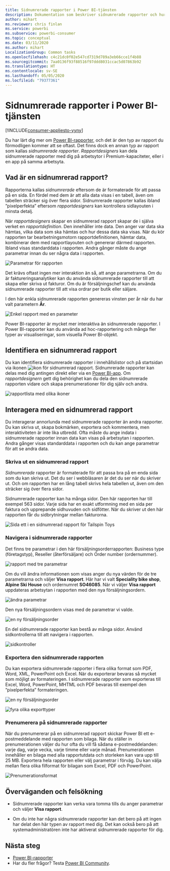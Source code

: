 ```yaml
---
title: Sidnumrerade rapporter i Power BI-tjänsten
description: Dokumentation som beskriver sidnumrerade rapporter och hur du visar dem i Power BI-tjänsten
author: mihart
ms.reviewer: chris finlan
ms.service: powerbi
ms.subservice: powerbi-consumer
ms.topic: conceptual
ms.date: 03/11/2020
ms.author: mihart
LocalizationGroup: Common tasks
ms.openlocfilehash: c4c21dc0f02e547cd7319d789a3eb66cce1f4b88
ms.sourcegitcommit: 7aa0136f93f88516f97ddd8031ccac5d07863b92
ms.translationtype: HT
ms.contentlocale: sv-SE
ms.lasthandoff: 05/05/2020
ms.locfileid: "79377361"
---
```

# <a name="paginated-reports-in-the-power-bi-service"></a>Sidnumrerade rapporter i Power BI-tjänsten

[!INCLUDE[consumer-appliesto-yyny](../includes/consumer-appliesto-yyny.md)]

Du har lärt dig mer om [Power BI-rapporter](end-user-reports.md), och det är den typ av rapport du förmodligen kommer att se oftast. Det finns dock en annan typ av rapport som kallas *sidnumrerade rapporter*. *Rapportdesigners* kan dela sidnumrerade rapporter med dig på arbetsytor i Premium-kapaciteter, eller i en app på samma arbetsyta. 

## <a name="what-is-a-paginated-report"></a>Vad är en sidnumrerad rapport?

Rapporterna kallas *sidnumrerade* eftersom de är formaterade för att passa på en sida. En fördel med dem är att alla data visas i en tabell, även om tabellen sträcker sig över flera sidor. Sidnumrerade rapporter kallas ibland ”pixelperfekta” eftersom *rapportdesigners* kan kontrollera sidlayouten i minsta detalj.

När *rapportdesigners* skapar en sidnumrerad rapport skapar de i själva verket en *rapportdefinition*. Den innehåller inte data. Den anger var data ska hämtas, vilka data som ska hämtas och hur dessa data ska visas. När du kör rapporten tar bearbetningsmotorn rapportdefinitionen, hämtar data, kombinerar dem med rapportlayouten och genererar därmed rapporten. Ibland visas standarddata i rapporten. Andra gånger måste du ange parametrar innan du ser några data i rapporten. 

   ![Parametrar för rapporten](./media/end-user-paginated-report/power-bi-report-parameters.png)

Det krävs oftast ingen mer interaktion än så, att ange parametrarna. Om du är faktureringsanalytiker kan du använda sidnumrerade rapporter till att skapa eller skriva ut fakturor. Om du är försäljningschef kan du använda sidnumrerade rapporter till att visa ordrar per butik eller säljare. 

I den här enkla sidnumrerade rapporten genereras vinsten per år när du har valt parametern **År**. 

![Enkel rapport med en parameter](./media/end-user-paginated-report/power-bi-report-simple.png)

Power BI-rapporter är mycket mer interaktiva än sidnumrerade rapporter. I Power BI-rapporter kan du använda ad hoc-rapportering och många fler typer av visualiseringar, som visuella Power BI-objekt.

## <a name="identify-a-paginated-report"></a>Identifiera en sidnumrerad rapport

Du kan identifiera sidnumrerade rapporter i innehållslistor och på startsidan via ikonen ![ikon för sidnumrerad rapport](media/end-user-paginated-report/power-bi-report-icon.png).  Sidnumrerade rapporter kan delas med dig antingen direkt eller via en [Power BI-app](end-user-apps.md). Om *rapportdesignern* gett dig behörighet kan du dela den sidnumrerade rapporten vidare och skapa prenumerationer för dig själv och andra.

![rapportlista med olika ikoner](./media/end-user-paginated-report/power-bi-report-list.png)

## <a name="interact-with-a-paginated-report"></a>Interagera med en sidnumrerad rapport

Du interagerar annorlunda med sidnumrerade rapporter än andra rapporter. Du kan skriva ut, skapa bokmärken, exportera och kommentera, men interaktiviteten är inte lika utbredd. Ofta måste du ange indata i sidnumrerade rapporter innan data kan visas på arbetsytan i rapporten.  Andra gånger visas standarddata i rapporten och du kan ange parametrar för att se andra data.

### <a name="print-a-paginated-report"></a>Skriva ut en sidnumrerad rapport

*Sidnumrerade* rapporter är formaterade för att passa bra på en enda sida som du kan skriva ut. Det du ser i webbläsaren är det du ser när du skriver ut. Och om rapporten har en lång tabell skrivs hela tabellen ut, även om den sträcker sig över flera sidor. 

Sidnumrerade rapporter kan ha många sidor. Den här rapporten har till exempel 563 sidor. Varje sida har en exakt utformning med en sida per faktura och upprepande sidhuvuden och sidfötter. När du skriver ut den här rapporten får du sidbrytningar mellan fakturorna.

   ![Sida ett i en sidnumrerad rapport för Tailspin Toys](./media/end-user-paginated-report/power-bi-paginated-500.png)


### <a name="navigate-the-paginated-report"></a>Navigera i sidnumrerade rapporter

Det finns tre parametrar i den här försäljningsorderrapporten: Business type (företagstyp), Reseller (återförsäljare) och Order number (ordernummer). 

![rapport med tre parametrar](./media/end-user-paginated-report/power-bi-parameter.png)

Om du vill ändra informationen som visas anger du nya värden för de tre parametrarna och väljer **Visa rapport**. Här har vi valt **Speciality bike shop**, **Alpine Ski House** och ordernumret **SO46085**. När vi väljer **Visa rapport** uppdateras arbetsytan i rapporten med den nya försäljningsordern.

![ändra parametrar](./media/end-user-paginated-report/power-bi-order.png)

Den nya försäljningsordern visas med de parametrar vi valde. 

![en ny försäljningsorder](./media/end-user-paginated-report/power-bi-new-order.png)

En del sidnumrerade rapporter kan bestå av många sidor.  Använd sidkontrollerna till att navigera i rapporten. 

![sidkontroller](./media/end-user-paginated-report/power-bi-page.png)

### <a name="export-the-paginated-report"></a>Exportera den sidnumrerade rapporten
Du kan exportera sidnumrerade rapporter i flera olika format som PDF, Word, XML, PowerPoint och Excel. När du exporterar bevaras så mycket som möjligt av formateringen. I sidnumrerade rapporter som exporteras till Excel, Word, PowerPoint, MHTML och PDF bevaras till exempel den ”pixelperfekta” formateringen. 

![en ny försäljningsorder](./media/end-user-paginated-report/power-bi-exporting.png)

![fyra olika exporttyper](./media/end-user-paginated-report/power-bi-four.png)

### <a name="subscribe-to-the-paginated-report"></a>Prenumerera på sidnumrerade rapporter
När du prenumererar på en sidnumrerad rapport skickar Power BI ett e-postmeddelande med rapporten som bilaga. När du ställer in prenumerationen väljer du hur ofta du vill få sådana e-postmeddelanden: varje dag, varje vecka, varje timme eller varje månad. Prenumerationen innehåller en bilaga med alla rapportutdata och storleken kan vara upp till 25 MB. Exportera hela rapporten eller välj parametrar i förväg. Du kan välja mellan flera olika filformat för bilagan som Excel, PDF och PowerPoint.  

![Prenumerationsformat](./media/end-user-paginated-report/power-bi-export-list.png)

## <a name="considerations-and-troubleshooting"></a>Överväganden och felsökning

- Sidnumrerade rapporter kan verka vara tomma tills du anger parametrar och väljer **Visa rapport**.

- Om du inte har några sidnumrerade rapporter kan det bero på att ingen har delat den här typen av rapport med dig. Det kan också bero på att systemadministratören inte har aktiverat sidnumrerade rapporter för dig. 

 

## <a name="next-steps"></a>Nästa steg
- [Power BI-rapporter](end-user-reports.md)
- Har du fler frågor? Testa [Power BI Community](https://community.powerbi.com/).

